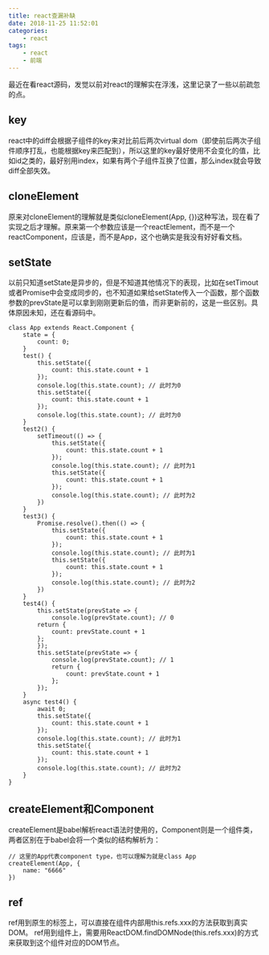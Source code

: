```yaml
---
title: react查漏补缺
date: 2018-11-25 11:52:01
categories:
    - react
tags:
    - react
    - 前端
---
```


最近在看react源码，发觉以前对react的理解实在浮浅，这里记录了一些以前疏忽的点。
## key
react中的diff会根据子组件的key来对比前后两次virtual dom（即使前后两次子组件顺序打乱，也能根据key来匹配到），所以这里的key最好使用不会变化的值，比如id之类的，最好别用index，如果有两个子组件互换了位置，那么index就会导致diff全部失效。
## cloneElement
原来对cloneElement的理解就是类似cloneElement(App, {})这种写法，现在看了实现之后才理解。原来第一个参数应该是一个reactElement，而不是一个reactComponent，应该是<App />，而不是App，这个也确实是我没有好好看文档。
## setState
以前只知道setState是异步的，但是不知道其他情况下的表现，比如在setTimout或者Promise中会变成同步的，也不知道如果给setState传入一个函数，那个函数参数的prevState是可以拿到刚刚更新后的值，而非更新前的，这是一些区别。具体原因未知，还在看源码中。
```
class App extends React.Component {
    state = {
        count: 0;
    }
    test() {
        this.setState({
            count: this.state.count + 1
        }); 
        console.log(this.state.count); // 此时为0
        this.setState({
            count: this.state.count + 1
        });
        console.log(this.state.count); // 此时为0
    }
    test2() {
        setTimeout(() => {
            this.setState({
                count: this.state.count + 1
            });
            console.log(this.state.count); // 此时为1
            this.setState({
                count: this.state.count + 1
            });
            console.log(this.state.count); // 此时为2
        })
    }
    test3() {
        Promise.resolve().then(() => {
            this.setState({
                count: this.state.count + 1
            });
            console.log(this.state.count); // 此时为1
            this.setState({
                count: this.state.count + 1
            });
            console.log(this.state.count); // 此时为2
        })
    }
    test4() {
        this.setState(prevState => {
            console.log(prevState.count); // 0
        return {
            count: prevState.count + 1
        };
        });
        this.setState(prevState => {
            console.log(prevState.count); // 1
            return {
                count: prevState.count + 1
            };
        });
    }
    async test4() {
        await 0;
        this.setState({
            count: this.state.count + 1
        });
        console.log(this.state.count); // 此时为1
        this.setState({
            count: this.state.count + 1
        });
        console.log(this.state.count); // 此时为2
    }
}
```
## createElement和Component
createElement是babel解析react语法时使用的，Component则是一个组件类，两者区别在于babel会将一个类似<App name="666" />的结构解析为：
```
// 这里的App代表component type，也可以理解为就是class App
createElement(App, {
    name: "6666"
})
```
## ref
ref用到原生的标签上，可以直接在组件内部用this.refs.xxx的方法获取到真实DOM。
ref用到组件上，需要用ReactDOM.findDOMNode(this.refs.xxx)的方式来获取到这个组件对应的DOM节点。





